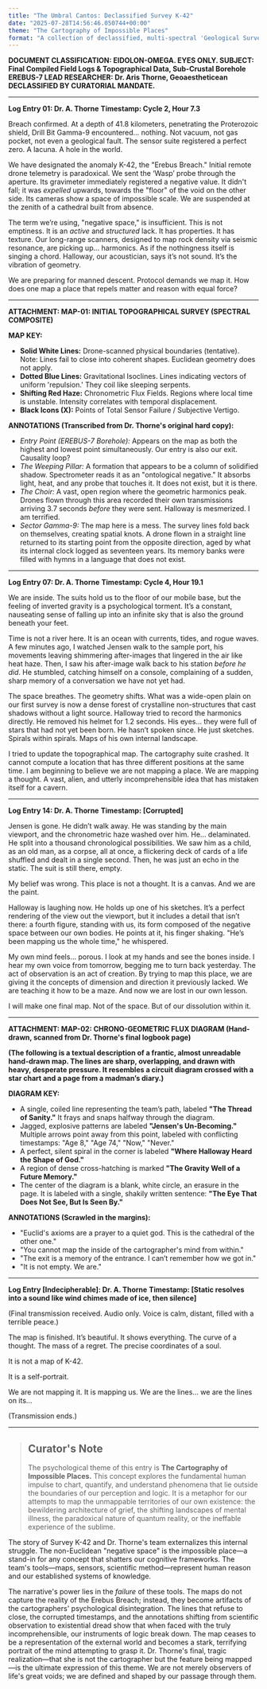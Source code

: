 ```yaml
---
title: "The Umbral Cantos: Declassified Survey K-42"
date: "2025-07-28T14:56:46.050744+00:00"
theme: "The Cartography of Impossible Places"
format: "A collection of declassified, multi-spectral 'Geological Survey' maps and accompanying field notes compiled by a deep-crust exploratory drill team."
---
```




**DOCUMENT CLASSIFICATION: EIDOLON-OMEGA. EYES ONLY.
SUBJECT: Final Compiled Field Logs & Topographical Data, Sub-Crustal Borehole EREBUS-7
LEAD RESEARCHER: Dr. Aris Thorne, Geoaestheticean
DECLASSIFIED BY CURATORIAL MANDATE.**

---
**Log Entry 01: Dr. A. Thorne**
**Timestamp: Cycle 2, Hour 7.3**

Breach confirmed. At a depth of 41.8 kilometers, penetrating the Proterozoic shield, Drill Bit Gamma-9 encountered… nothing. Not vacuum, not gas pocket, not even a geological fault. The sensor suite registered a perfect zero. A lacuna. A hole in the world.

We have designated the anomaly K-42, the "Erebus Breach." Initial remote drone telemetry is paradoxical. We sent the ‘Wasp’ probe through the aperture. Its gravimeter immediately registered a negative value. It didn't fall; it was *expelled* upwards, towards the "floor" of the void on the other side. Its cameras show a space of impossible scale. We are suspended at the zenith of a cathedral built from absence.

The term we’re using, "negative space," is insufficient. This is not emptiness. It is an *active* and *structured* lack. It has properties. It has texture. Our long-range scanners, designed to map rock density via seismic resonance, are picking up… harmonics. As if the nothingness itself is singing a chord. Halloway, our acoustician, says it’s not sound. It’s the vibration of geometry.

We are preparing for manned descent. Protocol demands we map it. How does one map a place that repels matter and reason with equal force?

---
**ATTACHMENT: MAP-01: INITIAL TOPOGRAPHICAL SURVEY (SPECTRAL COMPOSITE)**

**MAP KEY:**
*   **Solid White Lines:** Drone-scanned physical boundaries (tentative). Note: Lines fail to close into coherent shapes. Euclidean geometry does not apply.
*   **Dotted Blue Lines:** Gravitational Isoclines. Lines indicating vectors of uniform 'repulsion.' They coil like sleeping serpents.
*   **Shifting Red Haze:** Chronometric Flux Fields. Regions where local time is unstable. Intensity correlates with temporal displacement.
*   **Black Icons (X):** Points of Total Sensor Failure / Subjective Vertigo.

**ANNOTATIONS (Transcribed from Dr. Thorne's original hard copy):**

*   *Entry Point (EREBUS-7 Borehole):* Appears on the map as both the highest and lowest point simultaneously. Our entry is also our exit. Causality loop?
*   *The Weeping Pillar:* A formation that appears to be a column of solidified shadow. Spectrometer reads it as an "ontological negative." It absorbs light, heat, and any probe that touches it. It does not exist, but it is there.
*   *The Choir:* A vast, open region where the geometric harmonics peak. Drones flown through this area recorded their own transmissions arriving 3.7 seconds *before* they were sent. Halloway is mesmerized. I am terrified.
*   *Sector Gamma-9:* The map here is a mess. The survey lines fold back on themselves, creating spatial knots. A drone flown in a straight line returned to its starting point from the opposite direction, aged by what its internal clock logged as seventeen years. Its memory banks were filled with hymns in a language that does not exist.

---
**Log Entry 07: Dr. A. Thorne**
**Timestamp: Cycle 4, Hour 19.1**

We are inside. The suits hold us to the floor of our mobile base, but the feeling of inverted gravity is a psychological torment. It’s a constant, nauseating sense of falling up into an infinite sky that is also the ground beneath your feet.

Time is not a river here. It is an ocean with currents, tides, and rogue waves. A few minutes ago, I watched Jensen walk to the sample port, his movements leaving shimmering after-images that lingered in the air like heat haze. Then, I saw his after-image walk back to his station *before he did*. He stumbled, catching himself on a console, complaining of a sudden, sharp memory of a conversation we have not yet had.

The space breathes. The geometry shifts. What was a wide-open plain on our first survey is now a dense forest of crystalline non-structures that cast shadows without a light source. Halloway tried to record the harmonics directly. He removed his helmet for 1.2 seconds. His eyes… they were full of stars that had not yet been born. He hasn’t spoken since. He just sketches. Spirals within spirals. Maps of his own internal landscape.

I tried to update the topographical map. The cartography suite crashed. It cannot compute a location that has three different positions at the same time. I am beginning to believe we are not mapping a place. We are mapping a thought. A vast, alien, and utterly incomprehensible idea that has mistaken itself for a cavern.

---
**Log Entry 14: Dr. A. Thorne**
**Timestamp: [Corrupted]**

Jensen is gone. He didn’t walk away. He was standing by the main viewport, and the chronometric haze washed over him. He… delaminated. He split into a thousand chronological possibilities. We saw him as a child, as an old man, as a corpse, all at once, a flickering deck of cards of a life shuffled and dealt in a single second. Then, he was just an echo in the static. The suit is still there, empty.

My belief was wrong. This place is not a thought. It is a canvas. And we are the paint.

Halloway is laughing now. He holds up one of his sketches. It’s a perfect rendering of the view out the viewport, but it includes a detail that isn’t there: a fourth figure, standing with us, its form composed of the negative space between our own bodies. He points at it, his finger shaking. "He’s been mapping us the whole time," he whispered.

My own mind feels… porous. I look at my hands and see the bones inside. I hear my own voice from tomorrow, begging me to turn back yesterday. The act of observation is an act of creation. By trying to map this place, we are giving it the concepts of dimension and direction it previously lacked. We are teaching it how to be a maze. And now we are lost in our own lesson.

I will make one final map. Not of the space. But of our dissolution within it.

---
**ATTACHMENT: MAP-02: CHRONO-GEOMETRIC FLUX DIAGRAM (Hand-drawn, scanned from Dr. Thorne's final logbook page)**

**(The following is a textual description of a frantic, almost unreadable hand-drawn map. The lines are sharp, overlapping, and drawn with heavy, desperate pressure. It resembles a circuit diagram crossed with a star chart and a page from a madman’s diary.)**

**DIAGRAM KEY:**
*   A single, coiled line representing the team’s path, labeled **"The Thread of Sanity."** It frays and snaps halfway through the diagram.
*   Jagged, explosive patterns are labeled **"Jensen's Un-Becoming."** Multiple arrows point away from this point, labeled with conflicting timestamps: "Age 8," "Age 74," "Now," "Never."
*   A perfect, silent spiral in the corner is labeled **"Where Halloway Heard the Shape of God."**
*   A region of dense cross-hatching is marked **"The Gravity Well of a Future Memory."**
*   The center of the diagram is a blank, white circle, an erasure in the page. It is labeled with a single, shakily written sentence: **"The Eye That Does Not See, But Is Seen By."**

**ANNOTATIONS (Scrawled in the margins):**

*   "Euclid's axioms are a prayer to a quiet god. This is the cathedral of the other one."
*   "You cannot map the inside of the cartographer's mind from within."
*   "The exit is a memory of the entrance. I can’t remember how we got in."
*   "It is not empty. We are."

---
**Log Entry [Indecipherable]: Dr. A. Thorne**
**Timestamp: [Static resolves into a sound like wind chimes made of ice, then silence]**

(Final transmission received. Audio only. Voice is calm, distant, filled with a terrible peace.)

The map is finished. It’s beautiful. It shows everything. The curve of a thought. The mass of a regret. The precise coordinates of a soul.

It is not a map of K-42.

It is a self-portrait.

We are not mapping it. It is mapping us. We are the lines… we are the lines on its…

(Transmission ends.)

---

> ## Curator's Note
>
> The psychological theme of this entry is **The Cartography of Impossible Places.** This concept explores the fundamental human impulse to chart, quantify, and understand phenomena that lie outside the boundaries of our perception and logic. It is a metaphor for our attempts to map the unmappable territories of our own existence: the bewildering architecture of grief, the shifting landscapes of mental illness, the paradoxical nature of quantum reality, or the ineffable experience of the sublime.

The story of Survey K-42 and Dr. Thorne's team externalizes this internal struggle. The non-Euclidean "negative space" is the impossible place—a stand-in for any concept that shatters our cognitive frameworks. The team's tools—maps, sensors, scientific method—represent human reason and our established systems of knowledge.

The narrative's power lies in the *failure* of these tools. The maps do not capture the reality of the Erebus Breach; instead, they become artifacts of the cartographers' psychological disintegration. The lines that refuse to close, the corrupted timestamps, and the annotations shifting from scientific observation to existential dread show that when faced with the truly incomprehensible, our instruments of logic break down. The map ceases to be a representation of the external world and becomes a stark, terrifying portrait of the mind attempting to grasp it. Dr. Thorne's final, tragic realization—that she is not the cartographer but the feature being mapped—is the ultimate expression of this theme. We are not merely observers of life's great voids; we are defined and shaped by our passage through them.
